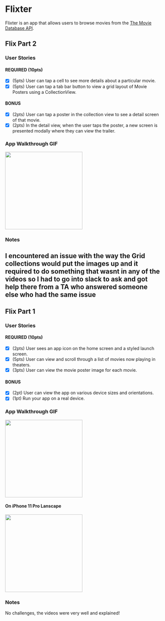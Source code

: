 # Flixter

Flixter is an app that allows users to browse movies from the [The Movie Database API](http://docs.themoviedb.apiary.io/#).

## Flix Part 2

### User Stories

#### REQUIRED (10pts)
- [X] (5pts) User can tap a cell to see more details about a particular movie.
- [X] (5pts) User can tap a tab bar button to view a grid layout of Movie Posters using a CollectionView.

#### BONUS
- [X] (2pts) User can tap a poster in the collection view to see a detail screen of that movie.
- [X] (2pts) In the detail view, when the user taps the poster, a new screen is presented modally where they can view the trailer.

### App Walkthrough GIF

<img src="http://g.recordit.co/iun4DcWfXM.gif" width=250><br>

### Notes
I encountered an issue with the way the Grid collections would put the images up and it required to do something that wasnt in any of the videos so I had to go into slack to ask and got help there from a TA who answered someone else who had the same issue
---

## Flix Part 1

### User Stories

#### REQUIRED (10pts)
- [X] (2pts) User sees an app icon on the home screen and a styled launch screen.
- [X] (5pts) User can view and scroll through a list of movies now playing in theaters.
- [X] (3pts) User can view the movie poster image for each movie.

#### BONUS
- [X] (2pt) User can view the app on various device sizes and orientations.
- [X] (1pt) Run your app on a real device.

### App Walkthrough GIF

<img src="http://g.recordit.co/236XGecTyl.gif" width=250><br>

#### On iPhone 11 Pro Lanscape
<img src="http://g.recordit.co/pdyDz7s0Jw.gif" width=250><br>

### Notes
No challenges, the videos were very well and explained!
